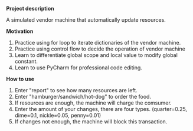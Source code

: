 **Project description**

A simulated vendor machine that automatically update resources.

**Motivation**

1. Practice using for loop to iterate dictionaries of the vendor machine.
2. Practice using control flow to decide the operation of vendor machine
3. Learn to differentiate global scope and local value to modify global constant.
4. Learn to use PyCharm for professional code editing. 

**How to use**
1. Enter "report" to see how many resources are left.
2. Enter "hamburger/sandwich/hot-dog" to order the food.
3. If resources are enough, the machine will charge the comsumer.
4. Enter the amount of your changes, there are four types. (quarter=0.25, dime=0.1, nickle=0.05, penny=0.01)
5. If changes not enough, the machine will block this transaction.
